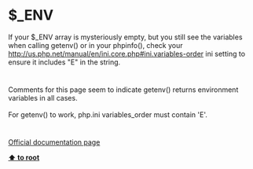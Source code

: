 # $_ENV




<div class="phpcode"><span class="html">
If your $_ENV array is mysteriously empty, but you still see the variables when calling getenv() or in your phpinfo(), check your <a href="http://us.php.net/manual/en/ini.core.php#ini.variables-order" rel="nofollow" target="_blank">http://us.php.net/manual/en/ini.core.php#ini.variables-order</a> ini setting to ensure it includes &quot;E&quot; in the string.</span>
</div>
  

#


<div class="phpcode"><span class="html">
Comments for this page seem to indicate getenv() returns environment variables in all cases.<br><br>For getenv() to work, php.ini variables_order must contain &apos;E&apos;.</span>
</div>
  

#

[Official documentation page](https://www.php.net/manual/en/reserved.variables.environment.php)

**[⬆ to root](/)**